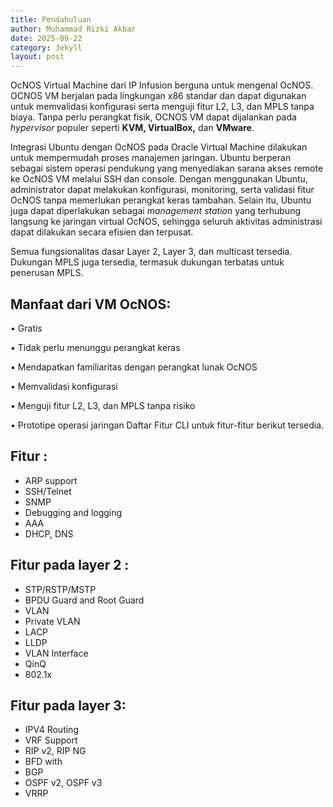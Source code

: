 ```yaml
---
title: Pendahuluan
author: Muhammad Rizki Akbar
date: 2025-09-22
category: Jekyll
layout: post
---
```


OcNOS Virtual Machine dari IP Infusion berguna untuk mengenal OcNOS. OCNOS VM berjalan pada lingkungan x86 standar dan dapat digunakan untuk memvalidasi konfigurasi serta menguji fitur L2, L3, dan MPLS tanpa biaya. Tanpa perlu perangkat fisik, OCNOS VM dapat dijalankan pada *hypervisor* populer seperti **KVM, VirtualBox,** dan **VMware**.

Integrasi Ubuntu dengan OcNOS pada Oracle Virtual Machine dilakukan untuk mempermudah proses manajemen jaringan. Ubuntu berperan sebagai sistem operasi pendukung yang menyediakan sarana akses remote ke OcNOS VM melalui SSH dan console. Dengan menggunakan Ubuntu, administrator dapat melakukan konfigurasi, monitoring, serta validasi fitur OcNOS tanpa memerlukan perangkat keras tambahan. Selain itu, Ubuntu juga dapat diperlakukan sebagai *management station* yang terhubung langsung ke jaringan virtual OcNOS, sehingga seluruh aktivitas administrasi dapat dilakukan secara efisien dan terpusat.

Semua fungsionalitas dasar Layer 2, Layer 3, dan multicast tersedia. Dukungan MPLS juga tersedia, termasuk dukungan terbatas untuk penerusan MPLS.

## Manfaat dari VM OcNOS:

• Gratis 

• Tidak perlu menunggu perangkat keras 

• Mendapatkan familiaritas dengan perangkat lunak OcNOS 

• Memvalidasi konfigurasi 

• Menguji fitur L2, L3, dan MPLS tanpa risiko 

• Prototipe operasi jaringan Daftar Fitur CLI untuk fitur-fitur berikut tersedia.

## Fitur :

- ARP  support
- SSH/Telnet
- SNMP
- Debugging and logging
- AAA
- DHCP, DNS

## Fitur pada layer 2 :

- STP/RSTP/MSTP
- BPDU Guard and Root Guard
- VLAN
- Private VLAN
- LACP
- LLDP
- VLAN Interface
- QinQ
- 802.1x

## Fitur pada layer 3:

- IPV4 Routing
- VRF Support
- RIP v2, RIP NG
- BFD with
- BGP
- OSPF v2, OSPF v3
- VRRP
